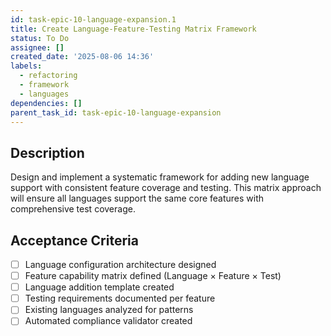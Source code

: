 ```yaml
---
id: task-epic-10-language-expansion.1
title: Create Language-Feature-Testing Matrix Framework
status: To Do
assignee: []
created_date: '2025-08-06 14:36'
labels:
  - refactoring
  - framework
  - languages
dependencies: []
parent_task_id: task-epic-10-language-expansion
---
```


## Description

Design and implement a systematic framework for adding new language support with consistent feature coverage and testing. This matrix approach will ensure all languages support the same core features with comprehensive test coverage.

## Acceptance Criteria

- [ ] Language configuration architecture designed
- [ ] Feature capability matrix defined (Language × Feature × Test)
- [ ] Language addition template created
- [ ] Testing requirements documented per feature
- [ ] Existing languages analyzed for patterns
- [ ] Automated compliance validator created
